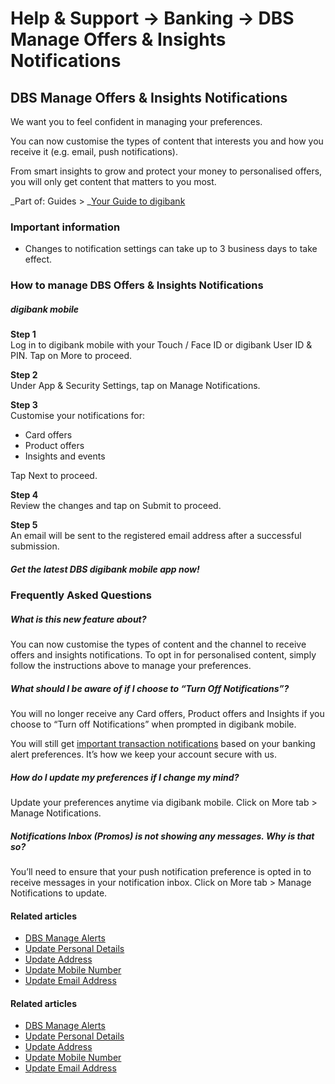 # Help & Support -> Banking -> DBS Manage Offers & Insights Notifications

## DBS Manage Offers & Insights Notifications

We want you to feel confident in managing your preferences.  
  
You can now customise the types of content that interests you and how you receive it (e.g. email, push notifications).  
  
From smart insights to grow and protect your money to personalised offers, you will only get content that matters to you most.  


  


_Part of: Guides > _[Your Guide to digibank](https://www.dbs.com.sg/personal/support/guide-ibanking.html)

  


### Important information

  * Changes to notification settings can take up to 3 business days to take effect.



### How to manage DBS Offers & Insights Notifications

#####  digibank mobile

**Step 1**  
Log in to digibank mobile with your Touch / Face ID or digibank User ID & PIN. Tap on More to proceed. 

**Step 2**  
Under App & Security Settings, tap on Manage Notifications. 

**Step 3**  
Customise your notifications for:  


  * Card offers
  * Product offers
  * Insights and events

Tap Next to proceed. 

**Step 4**  
Review the changes and tap on Submit to proceed. 

**Step 5**  
An email will be sent to the registered email address after a successful submission. 

##### Get the latest DBS digibank mobile app now!

[](https://itunes.apple.com/us/app/dbs-mobile-banking/id1068403826?mt=8) [](https://play.google.com/store/apps/details?id=com.dbs.sg.dbsmbanking) [](https://appgallery.cloud.huawei.com/marketshare/app/C101888471?locale=en_GB&source=appshare&subsource=C101888471)

### Frequently Asked Questions

#####  What is this new feature about?

You can now customise the types of content and the channel to receive offers and insights notifications. To opt in for personalised content, simply follow the instructions above to manage your preferences. 

#####  What should I be aware of if I choose to “Turn Off Notifications”?

You will no longer receive any Card offers, Product offers and Insights if you choose to “Turn off Notifications” when prompted in digibank mobile.  
  
You will still get [important transaction notifications](https://www.dbs.com.sg/personal/support/bank-ibanking-notification-alerts.html) based on your banking alert preferences. It’s how we keep your account secure with us.  


#####  How do I update my preferences if I change my mind?

Update your preferences anytime via digibank mobile. Click on More tab > Manage Notifications. 

#####  Notifications Inbox (Promos) is not showing any messages. Why is that so?

You’ll need to ensure that your push notification preference is opted in to receive messages in your notification inbox. Click on More tab > Manage Notifications to update. 

#### Related articles

  * [DBS Manage Alerts](https://www.dbs.com.sg/personal/support/bank-ibanking-notification-alerts.html)
  * [Update Personal Details](https://www.dbs.com.sg/personal/support/general-profile-update-personal-details.html)
  * [Update Address](https://www.dbs.com.sg/personal/support/general-profile-update-address.html)
  * [Update Mobile Number](https://www.dbs.com.sg/personal/support/general-profile-update-mobile-number.html)
  * [Update Email Address](https://www.dbs.com.sg/personal/support/general-profile-update-email-address.html)



#### Related articles

  * [DBS Manage Alerts](https://www.dbs.com.sg/personal/support/bank-ibanking-notification-alerts.html)
  * [Update Personal Details](https://www.dbs.com.sg/personal/support/general-profile-update-personal-details.html)
  * [Update Address](https://www.dbs.com.sg/personal/support/general-profile-update-address.html)
  * [Update Mobile Number](https://www.dbs.com.sg/personal/support/general-profile-update-mobile-number.html)
  * [Update Email Address](https://www.dbs.com.sg/personal/support/general-profile-update-email-address.html)


